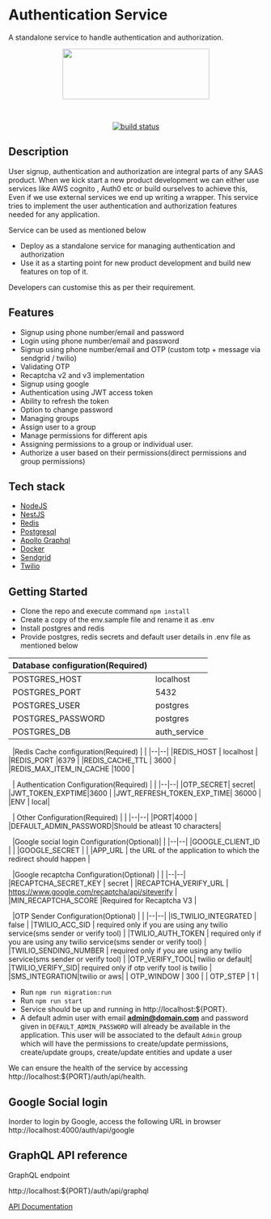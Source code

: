 
# Authentication Service

A standalone service to handle authentication and authorization.
<p  align="center">
<img src="https://www.keyvalue.systems/logo.png" width="290" height="100">
</p>
&nbsp;
<p  align="center">
<a  href="https://gitlab.com/keyvalue-systems/authentication-service/-/pipelines"  target="_blank"><img  src="https://gitlab.com/keyvalue-systems/authentication-service/badges/master/pipeline.svg?key_text=build"  alt="build status"/></a>
</p>

  

## Description

User signup, authentication and authorization are integral parts of any SAAS product. When we kick start a new product development we can either use services like AWS cognito , Auth0 etc or build ourselves to achieve this, Even if we use external services we end up writing a wrapper. This service tries to implement the user authentication and authorization features needed for any application.

Service can be used as mentioned below
-   Deploy as a standalone service for managing authentication and authorization   
-   Use it as a starting point for new product development and build new features on top of it.
 
Developers can customise this as per their requirement.

## Features

-   Signup using phone number/email and password
-   Login using phone number/email and password
-   Signup using phone number/email and OTP (custom totp + message via sendgrid / twilio)
-   Validating OTP
-   Recaptcha v2 and v3 implementation
-   Signup using google
-   Authentication using JWT access token
-   Ability to refresh the token
-   Option to change password
-   Managing groups
-   Assign user to a group
-   Manage permissions for different apis
-   Assigning permissions to a group or individual user.
-   Authorize a user based on their permissions(direct permissions and group permissions)
 
## Tech stack 

-   [NodeJS](https://nodejs.org/en/)
-   [NestJS](https://nestjs.com/)
-   [Redis](https://redis.io/)
-   [Postgresql](https://www.postgresql.org/)
-   [Apollo Graphql](https://www.apollographql.com/)
-   [Docker](https://www.docker.com/)
-   [Sendgrid](https://sendgrid.com/)
-   [Twilio](https://www.twilio.com/)

## Getting Started

-   Clone the repo and execute command `npm install`
-   Create a copy of the env.sample file and rename it as .env
-   Install postgres and redis
-   Provide postgres, redis secrets and default user details in .env file as mentioned below

| Database configuration(Required) |  |
|--|--|
|POSTGRES_HOST  | localhost |
|POSTGRES_PORT  |  5432|
|POSTGRES_USER  | postgres |
|POSTGRES_PASSWORD  | postgres |
|POSTGRES_DB  | auth_service |

&nbsp;
|Redis Cache configuration(Required)  |  |
|--|--|
|REDIS_HOST  | localhost |
|REDIS_PORT |6379  |
|REDIS_CACHE_TTL | 3600 |
|REDIS_MAX_ITEM_IN_CACHE  |1000  |

&nbsp;
| Authentication Configuration(Required) |  |
|--|--|
|OTP_SECRET|  secret|
|JWT_TOKEN_EXPTIME|3600  |
|JWT_REFRESH_TOKEN_EXP_TIME| 36000 |
|ENV  |  local|

  &nbsp;
| Other Configuration(Required) |  |
|--|--|
|PORT|4000  |
|DEFAULT_ADMIN_PASSWORD|Should be atleast 10 characters|

  &nbsp;
|Google social login Configuration(Optional)|  |
|--|--|
|GOOGLE_CLIENT_ID  |  |
|GOOGLE_SECRET  |  |
|APP_URL  | the URL of the application to which the redirect should happen |

&nbsp;
|Google recaptcha Configuration(Optional) |  |
|--|--|
|RECAPTCHA_SECRET_KEY | secret |
|RECAPTCHA_VERIFY_URL  | https://www.google.com/recaptcha/api/siteverify |
|MIN_RECAPTCHA_SCORE  |Required for Recaptcha V3  |

  &nbsp;
|OTP Sender Configuration(Optional)  |  |
|--|--|
|IS_TWILIO_INTEGRATED  | false |
|TWILIO_ACC_SID  | required only if you are using any twilio service(sms sender or verify tool) |
|TWILIO_AUTH_TOKEN  | required only if you are using any twilio service(sms sender or verify tool) |
|TWILIO_SENDING_NUMBER  | required only if you are using any twilio service(sms sender or verify tool) |
|OTP_VERIFY_TOOL| twilio or default|
|TWILIO_VERIFY_SID| required only if otp verify tool is twilio |
|SMS_INTEGRATION|twilio or aws|
| OTP_WINDOW | 300  |
| OTP_STEP | 1 |

-   Run `npm run migration:run`
-   Run `npm run start`
-   Service should be up and running in http://localhost:${PORT}.
- A default admin user with email **admin@domain.com** and password given in `DEFAULT_ADMIN_PASSWORD` will already be available in the application. This user will be associated to the default `Admin` group which will have the permissions to create/update permissions, create/update groups, create/update entities and update a user
    

We can ensure the health of the service by accessing http://localhost:${PORT}/auth/api/health.

## Google Social login

Inorder to login by Google, access the following URL in browser http://localhost:4000/auth/api/google 
## GraphQL API reference

GraphQL endpoint

http://localhost:${PORT}/auth/api/graphql

[API Documentation](https://documenter.getpostman.com/view/10091423/U16ev8cG)